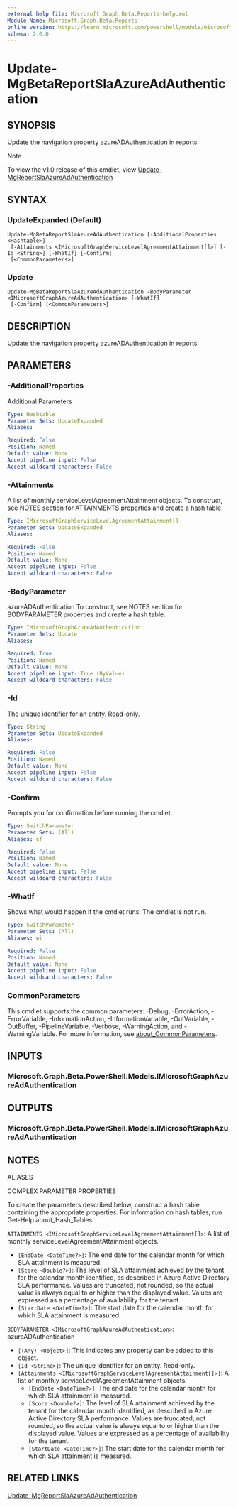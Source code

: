 ```yaml
---
external help file: Microsoft.Graph.Beta.Reports-help.xml
Module Name: Microsoft.Graph.Beta.Reports
online version: https://learn.microsoft.com/powershell/module/microsoft.graph.beta.reports/update-mgbetareportslaazureadauthentication
schema: 2.0.0
---
```


# Update-MgBetaReportSlaAzureAdAuthentication

## SYNOPSIS
Update the navigation property azureADAuthentication in reports

> [!NOTE]
> To view the v1.0 release of this cmdlet, view [Update-MgReportSlaAzureAdAuthentication](/powershell/module/Microsoft.Graph.Reports/Update-MgReportSlaAzureAdAuthentication?view=graph-powershell-v1.0)

## SYNTAX

### UpdateExpanded (Default)
```
Update-MgBetaReportSlaAzureAdAuthentication [-AdditionalProperties <Hashtable>]
 [-Attainments <IMicrosoftGraphServiceLevelAgreementAttainment[]>] [-Id <String>] [-WhatIf] [-Confirm]
 [<CommonParameters>]
```

### Update
```
Update-MgBetaReportSlaAzureAdAuthentication -BodyParameter <IMicrosoftGraphAzureAdAuthentication> [-WhatIf]
 [-Confirm] [<CommonParameters>]
```

## DESCRIPTION
Update the navigation property azureADAuthentication in reports

## PARAMETERS

### -AdditionalProperties
Additional Parameters

```yaml
Type: Hashtable
Parameter Sets: UpdateExpanded
Aliases:

Required: False
Position: Named
Default value: None
Accept pipeline input: False
Accept wildcard characters: False
```

### -Attainments
A list of monthly serviceLevelAgreementAttainment objects.
To construct, see NOTES section for ATTAINMENTS properties and create a hash table.

```yaml
Type: IMicrosoftGraphServiceLevelAgreementAttainment[]
Parameter Sets: UpdateExpanded
Aliases:

Required: False
Position: Named
Default value: None
Accept pipeline input: False
Accept wildcard characters: False
```

### -BodyParameter
azureADAuthentication
To construct, see NOTES section for BODYPARAMETER properties and create a hash table.

```yaml
Type: IMicrosoftGraphAzureAdAuthentication
Parameter Sets: Update
Aliases:

Required: True
Position: Named
Default value: None
Accept pipeline input: True (ByValue)
Accept wildcard characters: False
```

### -Id
The unique identifier for an entity.
Read-only.

```yaml
Type: String
Parameter Sets: UpdateExpanded
Aliases:

Required: False
Position: Named
Default value: None
Accept pipeline input: False
Accept wildcard characters: False
```

### -Confirm
Prompts you for confirmation before running the cmdlet.

```yaml
Type: SwitchParameter
Parameter Sets: (All)
Aliases: cf

Required: False
Position: Named
Default value: None
Accept pipeline input: False
Accept wildcard characters: False
```

### -WhatIf
Shows what would happen if the cmdlet runs.
The cmdlet is not run.

```yaml
Type: SwitchParameter
Parameter Sets: (All)
Aliases: wi

Required: False
Position: Named
Default value: None
Accept pipeline input: False
Accept wildcard characters: False
```

### CommonParameters
This cmdlet supports the common parameters: -Debug, -ErrorAction, -ErrorVariable, -InformationAction, -InformationVariable, -OutVariable, -OutBuffer, -PipelineVariable, -Verbose, -WarningAction, and -WarningVariable. For more information, see [about_CommonParameters](http://go.microsoft.com/fwlink/?LinkID=113216).

## INPUTS

### Microsoft.Graph.Beta.PowerShell.Models.IMicrosoftGraphAzureAdAuthentication
## OUTPUTS

### Microsoft.Graph.Beta.PowerShell.Models.IMicrosoftGraphAzureAdAuthentication
## NOTES

ALIASES

COMPLEX PARAMETER PROPERTIES

To create the parameters described below, construct a hash table containing the appropriate properties. For information on hash tables, run Get-Help about_Hash_Tables.


`ATTAINMENTS <IMicrosoftGraphServiceLevelAgreementAttainment[]>`: A list of monthly serviceLevelAgreementAttainment objects.
  - `[EndDate <DateTime?>]`: The end date for the calendar month for which SLA attainment is measured.
  - `[Score <Double?>]`: The level of SLA attainment achieved by the tenant for the calendar month identified, as described in Azure Active Directory SLA performance. Values are truncated, not rounded, so the actual value is always equal to or higher than the displayed value. Values are expressed as a percentage of availability for the tenant.
  - `[StartDate <DateTime?>]`: The start date for the calendar month for which SLA attainment is measured.

`BODYPARAMETER <IMicrosoftGraphAzureAdAuthentication>`: azureADAuthentication
  - `[(Any) <Object>]`: This indicates any property can be added to this object.
  - `[Id <String>]`: The unique identifier for an entity. Read-only.
  - `[Attainments <IMicrosoftGraphServiceLevelAgreementAttainment[]>]`: A list of monthly serviceLevelAgreementAttainment objects.
    - `[EndDate <DateTime?>]`: The end date for the calendar month for which SLA attainment is measured.
    - `[Score <Double?>]`: The level of SLA attainment achieved by the tenant for the calendar month identified, as described in Azure Active Directory SLA performance. Values are truncated, not rounded, so the actual value is always equal to or higher than the displayed value. Values are expressed as a percentage of availability for the tenant.
    - `[StartDate <DateTime?>]`: The start date for the calendar month for which SLA attainment is measured.

## RELATED LINKS
[Update-MgReportSlaAzureAdAuthentication](/powershell/module/Microsoft.Graph.Reports/Update-MgReportSlaAzureAdAuthentication?view=graph-powershell-v1.0)


